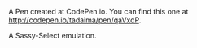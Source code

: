 A Pen created at CodePen.io. You can find this one at http://codepen.io/tadaima/pen/qaVxdP.

 A Sassy-Select emulation.